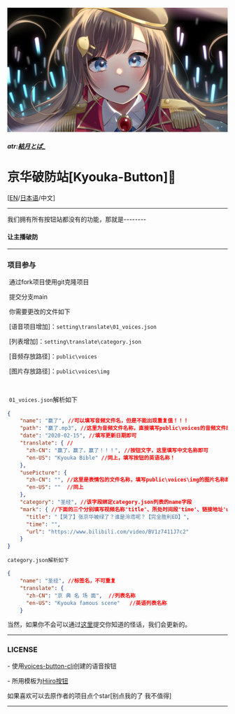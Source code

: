 

![1624762654518](./kyouka.jpg)

##### atr:[結月とば_](https://space.bilibili.com/8799104)

# 京华破防站[Kyouka-Button]🔨

[[EN](https://github.com/YYRDIO/Kyouka-button/blob/main/README-EN.md)/[日本语](https://github.com/YYRDIO/Kyouka-button/blob/main/README-JA.md)/中文]

------

我们拥有所有按钮站都没有的功能，那就是--------

#### **让主播破防**

------



### 项目参与

​	通过fork项目使用git克隆项目

​	提交分支main

​	你需要更改的文件如下

​	[语音项目增加]：`setting\translate\01_voices.json`

​	[列表增加]：`setting\translate\category.json`

​	[音频存放路径]：`public\voices`

​	[图片存放路径]：`public\voices\img`

<br/>

​	`01_voices.json`解析如下

```json
{
    "name": "赢了", //可以填写音频文件名，但是不能出现重复值！！！
    "path": "赢了.mp3", //这里为音频文件名称，直接填写public\voices的音频文件即可(注意，是mp3格式哦)
    "date": "2020-02-15", //填写更新日期即可
    "translate": { //
      "zh-CN": "赢了，赢了，赢了！！！", //按钮文字，这里填写中文名称即可
      "en-US": "Kyouka Bible" //同上，填写按钮的英语名称！
    },
    "usePicture": { 
      "zh-CN": "", //这里是表情包的文件名称，填写public\voices\img的图片名称即可
      "en-US": ""  //同上
    },
    "category": "圣经", //该字段绑定category.json列表的name字段
    "mark": { //下面的三个分别填写视频名称'title'、所处时间段'time'、链接地址'url'
      "title": "【哭了】张京华被绿了？谁是泠鸢呢？【完全胜利ED】",
      "time": "",
      "url": "https://www.bilibili.com/video/BV1z7411J7c2"
    }
}
```

`category.json解析如下`

```json
{
    "name": "圣经", //标签名，不可重复
    "translate": {
      "zh-CN": "京 典 名 场 面",  //列表名称
      "en-US": "Kyouka famous scene"   //英语列表名称
    }
```

当然，如果你不会可以通过[这里](https://github.com/Timolop233/Kyouka-button/issues/17)提交你知道的怪话，我们会更新的。

------

### **LICENSE** ###

\- 使用[voices-button-cli](https://github.com/blacktunes/voices-button-cli)创建的语音按钮

\- 所用模板为[Hiiro按钮](https://github.com/blacktunes/hiiro-button)


如果喜欢可以去原作者的项目点个star[别点我的了 我不值得]

------

